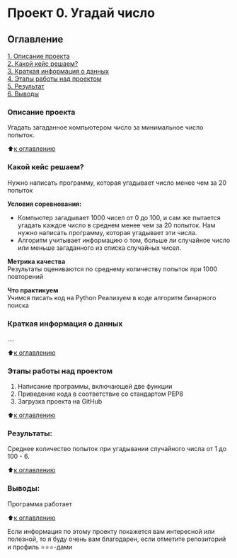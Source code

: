 # Проект 0. Угадай число

## Оглавление  
[1. Описание проекта](.README.md#Описание-проекта)  
[2. Какой кейс решаем?](.README.md#Какой-кейс-решаем)  
[3. Краткая информация о данных](.README.md#Краткая-информация-о-данных)  
[4. Этапы работы над проектом](.README.md#Этапы-работы-над-проектом)  
[5. Результат](.README.md#Результат)    
[6. Выводы](.README.md#Выводы) 

### Описание проекта    
Угадать загаданное компьютером число за минимальное число попыток.

:arrow_up:[к оглавлению](.README.md#Оглавление)


### Какой кейс решаем?    
Нужно написать программу, которая угадывает число менее чем за 20 попыток

**Условия соревнования:**  
- Компьютер загадывает 1000 чисел от 0 до 100, и сам же пытается угадать каждое число в среднем менее чем за 20 попыток. Нам нужно написать программу, которая угадывает эти числа.
- Алгоритм учитывает информацию о том, больше ли случайное число или меньше загаданного из списка случайных чисел.

**Метрика качества**     
Результаты оцениваются по среднему количеству попыток при 1000 повторений

**Что практикуем**     
Учимся писать код на Python
Реализуем в коде алгоритм бинарного поиска


### Краткая информация о данных
....
  
:arrow_up:[к оглавлению](.README.md#Оглавление)


### Этапы работы над проектом  
1. Написание программы, включающей две функции
2. Приведение кода в соответствие со cтандартом PEP8
3. Загрузка проекта на GitHub


:arrow_up:[к оглавлению](.README.md#Оглавление)


### Результаты:  
Среднее количество попыток при угадывании случайного числа от 1 до 100 - 6.

:arrow_up:[к оглавлению](.README.md#Оглавление)


### Выводы:  
Программа работает

:arrow_up:[к оглавлению](.README.md#Оглавление)


Если информация по этому проекту покажется вам интересной или полезной, то я буду очень вам благодарен, если отметите репозиторий и профиль ⭐️⭐️⭐️-дами